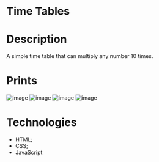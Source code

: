 # Time Tables
	
# Description

A simple time table that can multiply any number 10 times.

# Prints

![image](https://user-images.githubusercontent.com/86390899/160618353-c1f93d62-0ae3-46df-80ea-7ee233070029.png)
![image](https://user-images.githubusercontent.com/86390899/160618492-f3f3c8ee-8dba-4988-bc8b-3b2a47d4afc5.png)
![image](https://user-images.githubusercontent.com/86390899/160618606-9f52e348-c87a-4ae5-8123-e58d1acc243a.png)
![image](https://user-images.githubusercontent.com/86390899/160618643-494db22d-1668-4a7a-8418-a92c8e211842.png)

# Technologies
* HTML;
* CSS;
* JavaScript
